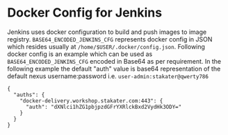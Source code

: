 # Docker Config for Jenkins

Jenkins uses docker configuration to build and push images to image registry. `BASE64_ENCODED_JENKINS_CFG` represents docker config in JSON which resides usually at `/home/$USER/.docker/config.json`. Following docker config is an example which can be used as `BASE64_ENCODED_JENKINS_CFG` encoded in Base64 as per requirement. In the following example the default "auth" value is base64 representation of the default nexus username:password i.e. `user-admin:stakater@qwerty786`

```
{
  "auths": {
    "docker-delivery.workshop.stakater.com:443": {
      "auth": "dXNlci1hZG1pbjpzdGFrYXRlckBxd2VydHk3ODY="
    }
  }
}
```